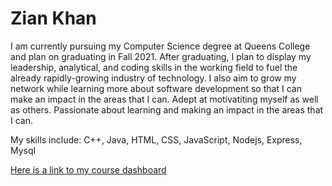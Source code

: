 # Zian Khan

<p>I am currently pursuing my Computer Science degree at Queens College and plan on graduating in Fall 2021. After graduating, I plan to display my leadership, analytical, 
and coding skills in the working field to fuel the already rapidly-growing industry of technology. I also aim to grow my network while learning more about software development 
so that I can make an impact in the areas that I can. Adept at motivatiting myself as well as others. Passionate about learning and making an impact in the areas that I can. </p>

<p>My skills include: C++, Java, HTML, CSS, JavaScript, Nodejs, Express, Mysql</p>

[Here is a link to my course dashboard](https://ziankhan13.github.io/khzi5917.github.io/) <br>


